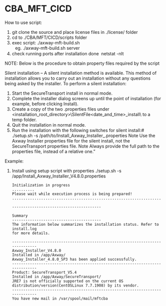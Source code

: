 # CBA_MFT_CICD

How to use script:
1. git clone the source and place license files in ./license/ folder
2. cd to ./CBA/MFT/CICD/scripts folder
3. exec script: ./axway-mft-build.sh <option server or edge>&nbsp;
   eg. ./axway-mft-build.sh server
4. check running ports after installation done&nbsp;
   netstat -nlt

NOTE: Below is the procedure to obtain property files required by the script

Silent installation – 
A silent installation method is available. This method of installation allows you to carry out an installation without any questions being asked by the installer. To perform a silent installation: 
1. Start the SecureTransport install in normal mode. 
2. Complete the installer dialog screens up until the point of installation (for example, before clicking Install). 
3. Create a copy of the two .properties files under <installation_root_directory>\SilentFile\<date_and_time>_install\ to a temp folder. 
4. Quit the installation in normal mode. 
5. Run the installation with the following switches for silent install:# ./setup.sh -s /path/to/Install_Axway_Installer_<version>.properties 
Note Use the Axway Installer properties file for the silent install, not the SecureTransport properties file. 
Note Always provide the full path to the properties file, instead of a relative one.”

Example:
1. Install using setup script with properties
	./setup.sh -s /app/Install_Axway_Installer_V4.8.0.properties
	```
	Initialization in progress
	..........
	Please wait while execution process is being prepared!
	..................................................................................................................................................................................................................................................................

	----------------------------------------

	Summary
	----------------------------------------
	The information below summarizes the installation status. Refer to install.log
	for more details.

	------------------------------------------------------------------------------
	Axway_Installer_V4.8.0
	Installed in /app/Axway/
	Axway_Installer_4.8.0_SP3 has been applied successfully.
	------------------------------------------------------------------------------
	Product: SecureTransport_V5.4
	Installed in /app/Axway/SecureTransport/
	JRE7 is not officially supported on the current OS
	distribution/version(CentOSLinux 7.7.1908) by its vendor.
	------------------------------------------------------------------------------
	You have new mail in /var/spool/mail/mftcba
	```
